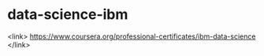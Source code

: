 # data-science-ibm
&lt;link> https://www.coursera.org/professional-certificates/ibm-data-science &lt;/link>
